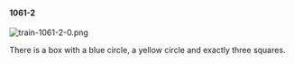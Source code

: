 #### 1061-2
![train-1061-2-0.png](https://github.com/lil-lab/nlvr/raw/master/nlvr/train/images/17/train-1061-2-0.png "train-1061-2-0.png")

There is a box with a blue circle, a yellow circle and exactly three squares.